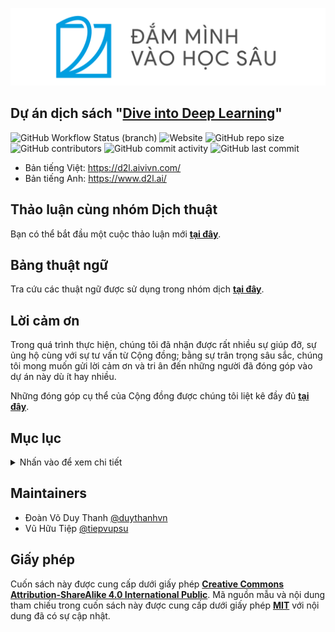 [<img src="static/logo-with-text-vi.png" />](https://d2l.aivivn.com/)

## Dự án dịch sách "[Dive into Deep Learning](https://github.com/d2l-ai/d2l-en)"
![GitHub Workflow Status (branch)](https://img.shields.io/github/workflow/status/mlbvn/d2l-vn/Python%20application/master?style=flat-square)
![Website](https://img.shields.io/website?down_message=offline&style=flat-square&up_message=online&url=https%3A%2F%2Fd2l.aivivn.com)
![GitHub repo size](https://img.shields.io/github/repo-size/mlbvn/d2l-vn?style=flat-square)
![GitHub contributors](https://img.shields.io/github/contributors/mlbvn/d2l-vn?color=%233a87f2&label=contributors&style=flat-square)
![GitHub commit activity](https://img.shields.io/github/commit-activity/m/mlbvn/d2l-vn?style=flat-square)
![GitHub last commit](https://img.shields.io/github/last-commit/mlbvn/d2l-vn?color=%23f2af3a&style=flat-square)


* Bản tiếng Việt: https://d2l.aivivn.com/
* Bản tiếng Anh: https://www.d2l.ai/

## Thảo luận cùng nhóm Dịch thuật
Bạn có thể bắt đầu một cuộc thảo luận mới **[tại đây](https://github.com/mlbvn/d2l-vn/discussions)**.

## Bảng thuật ngữ
Tra cứu các thuật ngữ được sử dụng trong nhóm dịch **[tại đây](glossary.md)**.

## Lời cảm ơn
Trong quá trình thực hiện, chúng tôi đã nhận được rất nhiều sự giúp đỡ, sự ủng hộ cùng với sự tư vấn từ Cộng đồng; 
bằng sự trân trọng sâu sắc, chúng tôi mong muốn gửi lời cảm ơn và tri ân đến những người đã đóng góp vào dự án này dù ít hay nhiều.

Những đóng góp cụ thể của Cộng đồng được chúng tôi liệt kê đầy đủ **[tại đây](ACKNOWLEDGEMENT.md)**.

## Mục lục

<details>
<summary>Nhấn vào để xem chi tiết</summary>

* [x] [Lời nói đầu](chapter_preface/index_vn.md)
* [x] [Cài đặt](chapter_install/index_vn.md)
* [x] [Ký hiệu](chapter_notation/index_vn.md)
* [x] 1. [Giới thiệu](chapter_introduction/index_vn.md)
* [x] 2. [Sơ bộ](chapter_preliminaries/index_vn.md)
    * [x] 2.1. [Thao tác với Dữ liệu](chapter_preliminaries/ndarray_vn.md)
    * [x] 2.2. [Tiền Xử lý Dữ liệu](chapter_preliminaries/pandas_vn.md)
    * [x] 2.3. [Đại số Tuyến tính](chapter_preliminaries/linear-algebra_vn.md)
    * [x] 2.4. [Giải tích](chapter_preliminaries/calculus_vn.md)
    * [x] 2.5. [Tính vi phân Tự động](chapter_preliminaries/autograd_vn.md)
    * [x] 2.6. [Xác suất](chapter_preliminaries/probability_vn.md)
    * [x] 2.7. [Tài liệu](chapter_preliminaries/lookup-api_vn.md)
* [x] 3. [Mạng nơ-ron Tuyến tính](chapter_linear-networks/index_vn.md)
    * [x] 3.1. [Hồi quy Tuyến tính](chapter_linear-networks/linear-regression_vn.md)
    * [x] 3.2. [Lập trình Hồi quy Tuyến tính từ đầu](chapter_linear-networks/linear-regression-scratch_vn.md)
    * [x] 3.3. [Cách lập trình Súc tích Hồi quy Tuyến tính](chapter_linear-networks/linear-regression-gluon_vn.md)
    * [x] 3.4. [Hồi quy Softmax](chapter_linear-networks/softmax-regression_vn.md)
    * [x] 3.5. [Bộ dữ liệu Phân loại Ảnh (Fashion-MNIST)](chapter_linear-networks/fashion-mnist_vn.md)
    * [x] 3.6. [Lập trình Hồi quy Sofmax từ đầu](chapter_linear-networks/softmax-regression-scratch_vn.md)
    * [x] 3.7. [Cách lập trình Súc tích Hồi quy Softmax](chapter_linear-networks/softmax-regression-gluon_vn.md)
* [x] 4. [Perceptron Đa tầng](chapter_multilayer-perceptrons/index_vn.md)
    * [x] 4.1. [Perceptron Đa tầng](chapter_multilayer-perceptrons/mlp_vn.md)
    * [x] 4.2. [Lập trình Perceptron Đa tầng từ đầu](chapter_multilayer-perceptrons/mlp-scratch_vn.md)
    * [x] 4.3. [Cách lập trình Súc tích Perceptron Đa tầng](chapter_multilayer-perceptrons/mlp-gluon_vn.md)
    * [x] 4.4. [Lựa chọn Mô hình, Dưới khớp và Quá khớp](chapter_multilayer-perceptrons/underfit-overfit_vn.md)
    * [x] 4.5. [Suy giảm Trọng số](chapter_multilayer-perceptrons/weight-decay_vn.md)
    * [x] 4.6. [Dropout](chapter_multilayer-perceptrons/dropout_vn.md)
    * [x] 4.7. [Lan truyền Xuôi, Lan truyền Ngược và Đồ thị Tính toán](chapter_multilayer-perceptrons/backprop_vn.md)
    * [x] 4.8. [Sự ổn định Số học và Sự khởi tạo](chapter_multilayer-perceptrons/numerical-stability-and-init_vn.md)
    * [x] 4.9. [Cân nhắc tới Môi trường](chapter_multilayer-perceptrons/environment_vn.md)
    * [x] 4.10. [Dự đoán Giá Nhà trên Kaggle](chapter_multilayer-perceptrons/kaggle-house-price_vn.md)
* [x] 5. [Tính toán Học sâu](chapter_deep-learning-computation/index_vn.md)
    * [x] 5.1. [Tầng và Khối](chapter_deep-learning-computation/model-construction_vn.md)
    * [x] 5.2. [Quản lý Tham số](chapter_deep-learning-computation/parameters_vn.md)
    * [x] 5.3. [Khởi tạo trễ](chapter_deep-learning-computation/deferred-init_vn.md)
    * [x] 5.4. [Các tầng Tuỳ chỉnh](chapter_deep-learning-computation/custom-layer_vn.md)
    * [x] 5.5. [Đọc/Ghi tệp](chapter_deep-learning-computation/read-write_vn.md)
    * [x] 5.6. [GPU](chapter_deep-learning-computation/use-gpu_vn.md)
* [x] 6. [Mạng nơ-ron Tích chập](chapter_convolutional-neural-networks/index_vn.md)
    * [x] 6.1. [Từ Tầng dày đặc đến Phép Tích chập](chapter_convolutional-neural-networks/why-conv_vn.md)
    * [x] 6.2. [Phép tích chập cho Ảnh](chapter_convolutional-neural-networks/conv-layer_vn.md)
    * [x] 6.3. [Đệm và Sải bước](chapter_convolutional-neural-networks/padding-and-strides_vn.md)
    * [x] 6.4. [Đa kênh Đầu vào và ra](chapter_convolutional-neural-networks/channels_vn.md)
    * [x] 6.5. [Gộp](chapter_convolutional-neural-networks/pooling_vn.md)
    * [x] 6.6. [Mạng Nơ-ron Tích chập (LeNet)](chapter_convolutional-neural-networks/lenet_vn.md)
* [x] 7. [Mạng nơ-ron Tích chập Hiện đại](chapter_convolutional-modern/index_vn.md)
    * [x] 7.1. [Mạng Nơ-ron Tích Chập sâu (AlexNet)](chapter_convolutional-modern/alexnet_vn.md)
    * [x] 7.2. [Mạng sử dụng Khối (VGG)](chapter_convolutional-modern/vgg_vn.md)
    * [x] 7.3. [Mạng trong Mạng (NiN)](chapter_convolutional-modern/nin_vn.md)
    * [x] 7.4. [Mạng ghép song song (GoogLeNet)](chapter_convolutional-modern/googlenet_vn.md)
    * [x] 7.5. [Chuẩn hóa theo Batch](chapter_convolutional-modern/batch-norm_vn.md)
    * [x] 7.6. [Mạng Phần dư (ResNet)](chapter_convolutional-modern/resnet_vn.md)
    * [x] 7.7. [Mạng Tích chập Kết nối Dày đặc (DenseNet)](chapter_convolutional-modern/densenet_vn.md)
* [x] 8. [Mạng nơ-ron Hồi tiếp](chapter_recurrent-neural-networks/index_vn.md)
    * [x] 8.1. [Mô hình chuỗi](chapter_recurrent-neural-networks/sequence_vn.md)
    * [x] 8.2. [Tiền Xử lý Dữ liệu Văn bản](chapter_recurrent-neural-networks/text-preprocessing_vn.md)
    * [x] 8.3. [Mô hình Ngôn ngữ và Tập dữ liệu](chapter_recurrent-neural-networks/language-models-and-dataset_vn.md)
    * [x] 8.4. [Mạng nơ-ron Hồi tiếp](chapter_recurrent-neural-networks/rnn_vn.md)
    * [x] 8.5. [Lập trình Mạng nơ-ron Hồi tiếp từ đầu](chapter_recurrent-neural-networks/rnn-scratch_vn.md)
    * [x] 8.6. [Cách lập trình Súc tích Mạng nơ-ron Hồi tiếp](chapter_recurrent-neural-networks/rnn-gluon_vn.md)
    * [x] 8.7. [Lan truyền Ngược qua Thời gian](chapter_recurrent-neural-networks/bptt_vn.md)
* [x] 9. [Mạng Hồi tiếp Hiện đại](chapter_recurrent-modern/index_vn.md)
    * [x] 9.1. [Nút Hồi tiếp có Cổng (GRU)](chapter_recurrent-modern/gru_vn.md)
    * [x] 9.2. [Bộ nhớ Ngắn hạn Dài (LSTM)](chapter_recurrent-modern/lstm_vn.md)
    * [x] 9.3. [Mạng nơ-ron Hồi tiếp sâu](chapter_recurrent-modern/deep-rnn_vn.md)
    * [x] 9.4. [Mạng Nơ-ron Hồi tiếp Hai chiều](chapter_recurrent-modern/bi-rnn_vn.md)
    * [x] 9.5. [Dịch Máy và Tập dữ liệu](chapter_recurrent-modern/machine-translation-and-dataset_vn.md)
    * [x] 9.6. [Kiến trúc Mã hóa - Giải mã](chapter_recurrent-modern/encoder-decoder_vn.md)
    * [x] 9.7. [Chuỗi sang Chuỗi](chapter_recurrent-modern/seq2seq_vn.md)
    * [x] 9.8. [Tìm kiếm Chùm](chapter_recurrent-modern/beam-search_vn.md)
* [x] 10. [Cơ chế Tập trung](chapter_attention-mechanisms/index_vn.md)
    * [x] 10.1. [Cơ chế Tập trung](chapter_attention-mechanisms/attention_vn.md)
    * [x] 10.2. [Chuỗi sang Chuỗi áp dụng Cơ chế Tập trung](chapter_attention-mechanisms/seq2seq-attention_vn.md)
    * [x] 10.3. [Kiến trúc Transformer](chapter_attention-mechanisms/transformer_vn.md)
* [x] 11. [Thuật toán Tối ưu](chapter_optimization/index_vn.md)
    * [x] 11.1. [Tối ưu và Học sâu](chapter_optimization/optimization-intro_vn.md)
    * [x] 11.2. [Tính lồi](chapter_optimization/convexity_vn.md)
    * [x] 11.3. [Hạ Gradient](chapter_optimization/gd_vn.md)
    * [x] 11.4. [Hạ Gradient Ngẫu nhiên](chapter_optimization/sgd_vn.md)
    * [x] 11.5. [Hạ Gradient Ngẫu nhiên theo Minibatch](chapter_optimization/minibatch-sgd_vn.md)
    * [x] 11.6. [Động lượng](chapter_optimization/momentum_vn.md)
    * [x] 11.7. [Adagrad](chapter_optimization/adagrad_vn.md)
    * [x] 11.8. [RMSProp](chapter_optimization/rmsprop_vn.md)
    * [x] 11.9. [Adadelta](chapter_optimization/adadelta_vn.md)
    * [x] 11.10. [Adam](chapter_optimization/adam_vn.md)
    * [x] 11.11. [Định thời Tốc độ Học](chapter_optimization/lr-scheduler_vn.md)
* [x] 12. [Hiệu năng Tính toán](chapter_computational-performance/index_vn.md)
    * [x] 12.1. [Trình biên dịch và Trình thông dịch](chapter_computational-performance/hybridize_vn.md)
    * [x] 12.2. [Tính toán Bất đồng bộ](chapter_computational-performance/async-computation_vn.md)
    * [x] 12.3. [Song song hóa Tự động](chapter_computational-performance/auto-parallelism_vn.md)
    * [x] 12.4. [Phần cứng](chapter_computational-performance/hardware_vn.md)
    * [x] 12.5. [Huấn luyện đa GPU](chapter_computational-performance/multiple-gpus_vn.md)
    * [x] 12.6. [Cách lập trình Súc tích đa GPU](chapter_computational-performance/multiple-gpus-gluon_vn.md)
    * [x] 12.7. [Tham số Máy chủ](chapter_computational-performance/parameterserver_vn.md)
* [x] 13. [Thị giác Máy tính](chapter_computer-vision/index_vn.md)
    * [x] 13.1. [Tăng cường Ảnh](chapter_computer-vision/image-augmentation_vn.md)
    * [x] 13.2. [Tinh chỉnh](chapter_computer-vision/fine-tuning_vn.md)
    * [x] 13.3. [Phát hiện Vật thể và Khoanh vùng Đối tượng (Khung chứa)](chapter_computer-vision/bounding-box_vn.md)
    * [x] 13.4. [Khung neo](chapter_computer-vision/anchor_vn.md)
    * [x] 13.5. [Phát hiện Vật thể Đa tỉ lệ](chapter_computer-vision/multiscale-object-detection_vn.md)
    * [x] 13.6. [Tập dữ liệu Phát hiện Đối tượng](chapter_computer-vision/object-detection-dataset_vn.md)
    * [x] 13.7. [Phát hiện Nhiều khung trong Một lần Thực hiện (SSD)](chapter_computer-vision/ssd_vn.md)
    * [x] 13.8. [CNN theo Vùng (R-CNNs)](chapter_computer-vision/rcnn_vn.md)
    * [x] 13.9. [Phân vùng theo Ngữ nghĩa và Tập dữ liệu](chapter_computer-vision/semantic-segmentation-and-dataset_vn.md)
    * [x] 13.10. [Tích chập Chuyển vị](chapter_computer-vision/transposed-conv_vn.md)
    * [x] 13.11. [Mạng Tích chập Đầy đủ (FCN)](chapter_computer-vision/fcn_vn.md)
    * [x] 13.12. [Truyền tải Phong cách Nơ-ron](chapter_computer-vision/neural-style_vn.md)
    * [x] 13.13. [Phân loại Ảnh (CIFAR-10) trên Kaggle](chapter_computer-vision/kaggle-gluon-cifar10_vn.md)
    * [x] 13.14. [Nhận diện Giống Chó (ImageNet Dogs) trên Kaggle](chapter_computer-vision/kaggle-gluon-dog_vn.md)
* [x] 14. [Xử lý Ngôn ngữ Tự nhiên: Tiền Huấn luyện](chapter_natural-language-processing-pretraining/index_vn.md)
    * [x] 14.1. [Embedding Từ (word2vec)](chapter_natural-language-processing-pretraining/word2vec_vn.md)
    * [x] 14.2. [Huấn luyện gần đúng](chapter_natural-language-processing-pretraining/approx-training_vn.md)
    * [x] 14.3. [Dữ liệu cho Tiền Huấn luyện Embbeding Từ](chapter_natural-language-processing-pretraining/word-embedding-dataset_vn.md)
    * [x] 14.4. [Tiền huấn luyện word2vec](chapter_natural-language-processing-pretraining/word2vec-pretraining_vn.md)
    * [x] 14.5. [Embedding từ với Vector Toàn cục (GloVe)](chapter_natural-language-processing-pretraining/glove_vn.md)
    * [x] 14.6. [Embedding từ con](chapter_natural-language-processing-pretraining/subword-embedding_vn.md)
    * [x] 14.7. [Tìm kiếm các từ Đồng nghĩa và các Loại suy](chapter_natural-language-processing-pretraining/similarity-analogy_vn.md)
    * [x] 14.8. [Biểu diễn Mã hóa hai chiều từ Transformer (BERT)](chapter_natural-language-processing-pretraining/bert_vn.md)
    * [x] 14.9. [Tập dữ liệu để tiền huấn luyện BERT](chapter_natural-language-processing-pretraining/bert-dataset_vn.md)
    * [x] 14.10. [Tiền Huấn luyện BERT](chapter_natural-language-processing-pretraining/bert-pretraining_vn.md)
* [x] 15. [Xử lý Ngôn ngữ Tự nhiên: Ứng dụng](chapter_natural-language-processing-applications/index_vn.md)
    * [x] 15.1. [Tác vụ Phân tích Cảm xúc và Bộ Dữ liệu](chapter_natural-language-processing-applications/sentiment-analysis-and-dataset_vn.md)
    * [x] 15.2. [Phân tích Cảm xúc: Sử dụng Mạng Nơ-ron Hồi tiếp](chapter_natural-language-processing-applications/sentiment-analysis-rnn_vn.md)
    * [x] 15.3. [Phân tích Cảm xúc: Sử dụng Mạng Nơ-ron Tích Chập](chapter_natural-language-processing-applications/sentiment-analysis-cnn_vn.md)
    * [x] 15.4. [Suy luận Ngôn ngữ Tự nhiên và tập Dữ liệu](chapter_natural-language-processing-applications/natural-language-inference-and-dataset_vn.md)
    * [x] 15.5. [Suy diễn Ngôn ngữ Tự nhiên: Sử dụng Cơ chế Tập trung](chapter_natural-language-processing-applications/natural-language-inference-attention_vn.md)
    * [x] 15.6. [Tinh chỉnh BERT cho các Ứng dụng Cấp Chuỗi và Cấp Token](chapter_natural-language-processing-applications/finetuning-bert_vn.md)
    * [x] 15.7. [Suy luận Ngôn ngữ Tự nhiên: Tinh chỉnh BERT](chapter_natural-language-processing-applications/natural-language-inference-bert_vn.md)
* [x] 16. [Hệ thống Gợi ý](chapter_recommender-systems/index_vn.md)
    * [x] 16.1. [Sơ lược về Hệ thống Gợi ý](chapter_recommender-systems/recsys-intro_vn.md)
    * [x] 16.2. [Tập dữ liệu MovieLens](chapter_recommender-systems/movielens_vn.md)
    * [x] 16.3. [Phân rã Ma trận](chapter_recommender-systems/mf_vn.md)
    * [x] 16.4. [AutoRec: Dự đoán Đánh giá với Bộ tự mã hóa](chapter_recommender-systems/autorec_vn.md)
    * [x] 16.5. [Cá nhân hóa Xếp hạng trong Hệ thống Gợi ý](chapter_recommender-systems/ranking_vn.md)
    * [x] 16.6. [Lọc Cộng tác Nơ-ron cho Cá nhân hóa Xếp hạng](chapter_recommender-systems/neumf_vn.md)
    * [x] 16.7. [Hệ thống Gợi ý có Nhận thức về Chuỗi](chapter_recommender-systems/seqrec_vn.md)
    * [x] 16.8. [Hệ thống Gợi ý Phong phú Đặc trưng](chapter_recommender-systems/ctr_vn.md)
    * [x] 16.9. [Máy Phân rã Ma trận](chapter_recommender-systems/fm_vn.md)
    * [x] 16.10. [Máy Phân rã Ma trận Sâu](chapter_recommender-systems/deepfm_vn.md)
* [x] 17. [Mạng Đối sinh](chapter_generative-adversarial-networks/index_vn.md)
    * [x] 17.1. [Mạng Đối sinh](chapter_generative-adversarial-networks/gan_vn.md)
    * [x] 17.2. [Mạng Đối sinh Tích chập Sâu](chapter_generative-adversarial-networks/dcgan_vn.md)
* [x] 18. [Phụ lục: Toán học cho Học Sâu](chapter_appendix-mathematics-for-deep-learning/index_vn.md)
    * [x] 18.1. [Các phép toán Hình học và Đại số Tuyến tính](chapter_appendix-mathematics-for-deep-learning/geometry-linear-algebric-ops_vn.md)
    * [x] 18.2. [Phân tích trị riêng](chapter_appendix-mathematics-for-deep-learning/eigendecomposition_vn.md)
    * [x] 18.3. [Giải tích một biến](chapter_appendix-mathematics-for-deep-learning/single-variable-calculus_vn.md)
    * [x] 18.4. [Giải tích Nhiều biến](chapter_appendix-mathematics-for-deep-learning/multivariable-calculus_vn.md)
    * [x] 18.5. [Giải tích Tích phân](chapter_appendix-mathematics-for-deep-learning/integral-calculus_vn.md)
    * [x] 18.6. [Random Variables](chapter_appendix-mathematics-for-deep-learning/random-variables_vn.md)
    * [x] 18.7. [Maximum Likelihood](chapter_appendix-mathematics-for-deep-learning/maximum-likelihood_vn.md)
    * [x] 18.8. [Distributions](chapter_appendix-mathematics-for-deep-learning/distributions_vn.md)
    * [x] 18.9. [Naive Bayes](chapter_appendix-mathematics-for-deep-learning/naive-bayes_vn.md)
    * [x] 18.10. [Thống kê](chapter_appendix-mathematics-for-deep-learning/statistics_vn.md)
    * [x] 18.11. [Information Theory](chapter_appendix-mathematics-for-deep-learning/information-theory_vn.md)
* [x] 19. [Phụ lục: Công cụ cho Học Sâu](chapter_appendix-tools-for-deep-learning/index_vn.md)
    * [x] 19.1. [Sử dụng Jupyter](chapter_appendix-tools-for-deep-learning/jupyter_vn.md)
    * [x] 19.2. [Sử dụng Amazon SageMaker](chapter_appendix-tools-for-deep-learning/sagemaker_vn.md)
    * [x] 19.3. [Sử dụng AWS EC2 Instances](chapter_appendix-tools-for-deep-learning/aws_vn.md)
    * [x] 19.4. [Sử dụng Google Colab](chapter_appendix-tools-for-deep-learning/colab_vn.md)
    * [x] 19.5. [Lựa chọn Máy chủ & GPU](chapter_appendix-tools-for-deep-learning/selecting-servers-gpus_vn.md)
    * [x] 19.6. [Đóng góp cho Quyển sách](chapter_appendix-tools-for-deep-learning/contributing_vn.md)
    * [x] 19.7. [Tài liệu API của d2l](chapter_appendix-tools-for-deep-learning/d2l_vn.md)
</details>

## Maintainers
* Đoàn Võ Duy Thanh [@duythanhvn](https://github.com/duythanhvn)
* Vũ Hữu Tiệp [@tiepvupsu](https://github.com/tiepvupsu)

## Giấy phép

Cuốn sách này được cung cấp dưới giấy phép **[Creative Commons Attribution-ShareAlike 4.0 International Public](LICENSE)**. Mã nguồn mẫu và nội dung tham chiếu trong cuốn sách này được cung cấp dưới giấy phép **[MIT](LICENSE-SAMPLECODE)** với nội dung đã có sự cập nhật.
